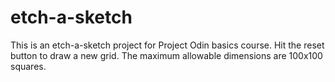 # etch-a-sketch
This is an etch-a-sketch project for Project Odin basics course. Hit the reset button to draw a new grid. The maximum allowable dimensions are 100x100 squares.